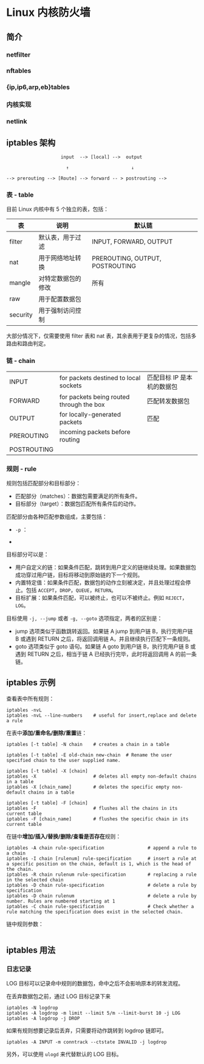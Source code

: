 # Linux 内核防火墙

## 简介

### netfilter

### nftables

### {ip,ip6,arp,eb}tables

### 内核实现

### netlink

## iptables 架构

```
                    input  --> [local] -->  output

                      ↑                       ↓

--> prerouting --> [Route] --> forward -- > postrouting -->
```



### 表 - table

目前 Linux 内核中有 5 个独立的表，包括：

| 表       | 说明               | 默认链                          |
| -------- | ------------------ | ------------------------------- |
| filter   | 默认表，用于过滤   | INPUT, FORWARD, OUTPUT          |
| nat      | 用于网络地址转换   | PREROUTING, OUTPUT, POSTROUTING |
| mangle   | 对特定数据包的修改 | 所有                            |
| raw      | 用于配置数据包     |                                 |
| security | 用于强制访问控制   |                                 |

大部分情况下，仅需要使用 filter 表和 nat 表，其余表用于更复杂的情况，包括多路由和路由判定。

### 链 - chain

|             |                                           |                            |
| ----------- | ----------------------------------------- | -------------------------- |
| INPUT       | for packets destined  to local  sockets   | 匹配目标 IP 是本机的数据包 |
| FORWARD     | for packets being routed through  the box | 匹配转发数据包             |
| OUTPUT      | for locally-generated packets             | 匹配                       |
| PREROUTING  | incoming packets before routing           |                            |
| POSTROUTING |                                           |                            |



### 规则 - rule

规则包括匹配部分和目标部分：

- 匹配部分（matches）：数据包需要满足的所有条件。
- 目标部分（target）：数据包匹配所有条件后的动作。

匹配部分由各种匹配参数组成，主要包括：

- `-p` ：

- 



目标部分可以是：

- 用户自定义的链：如果条件匹配，跳转到用户定义的链继续处理。如果数据包成功穿过用户链，目标将移动到原始链的下一个规则。
- 内置特定值：如果条件匹配，数据包的动作立刻被决定，并且处理过程会停止。包括 `ACCEPT`，`DROP`，`QUEUE`，`RETURN`。
- 目标扩展：如果条件匹配，可以被终止，也可以不被终止。例如 `REJECT`，`LOG`。

目标使用 `-j, --jump` 或者 `-g, --goto` 选项指定，两者的区别是：

- jump 选项类似于函数跳转返回。如果链 A jump 到用户链 B，执行完用户链 B 或遇到 RETURN 之后，将返回调用链 A，并且继续执行匹配下一条规则。
- goto 选项类似于 goto 语句。如果链 A goto 到用户链 B，执行完用户链 B 或遇到 RETURN 之后，相当于链 A 已经执行完毕，此时将返回调用 A 的前一条链。





## iptables 示例

查看表中所有规则：

```
iptables -nvL
iptables -nvL --line-numbers	# useful for insert,replace and delete a rule
```

在表中**添加/重命名/删除/重置**链：

```
iptables [-t table] -N chain 	# creates a chain in a table

iptables [-t table] -E old-chain new-chain	# Rename the user specified chain to the user supplied name.

iptables [-t table] -X [chain]
iptables -X						# deletes all empty non-default chains in a table
iptables -X [chain_name] 		# deletes the specific empty non-default chains in a table

iptables [-t table] -F [chain]
iptables -F						# flushes all the chains in its current table
iptables -F [chain_name] 		# flushes the specific chain in its current table
```

在链中**增加/插入/替换/删除/查看是否存在**规则：

```
iptables -A chain rule-specification				# append a rule to a chain
iptables -I chain [rulenum] rule-specification		# insert a rule at a specific position on the chain, default is 1, which is the head of the chain.
iptables -R chain rulenum rule-specification		# replacing a rule in the selected chain
iptables -D chain rule-specification				# delete a rule by specification
iptables -D chain rulenum							# delete a rule by number. Rules are numbered starting at 1
iptables -C chain rule-specification				# Check whether a rule matching the specification does exist in the selected chain.
```

链中规则参数：

```
```



## iptables 用法

### 日志记录

LOG 目标可以记录命中规则的数据包，命中之后不会影响原本的转发流程。

在丢弃数据包之前，通过 LOG 目标记录下来

```
iptables -N logdrop
iptables -A logdrop -m limit --limit 5/m --limit-burst 10 -j LOG
iptables -A logdrop -j DROP
```

如果有规则想要记录后丢弃，只需要将动作跳转到 logdrop 链即可。

```
iptables -A INPUT -m conntrack --ctstate INVALID -j logdrop
```

另外，可以使用 `ulogd` 来代替默认的 LOG 目标。